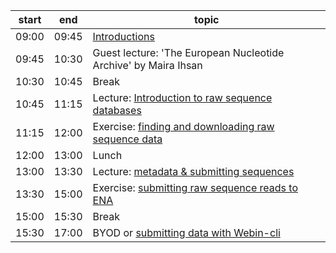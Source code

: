 
| start 	| end   	| topic                                               	|
|-------	|-------	|-----------------------------------------------------	|
| 09:00 	| 09:45 	| [Introductions](course_content/introduction.md)                                       	|
| 09:45 	| 10:30 	| Guest lecture: 'The European Nucleotide Archive' by Maira Ihsan               	|
| 10:30 	| 10:45 	| Break                                               	|
| 10:45 	| 11:15 	| Lecture: [Introduction to raw sequence databases](course_content/introduction.md)     	|
| 11:15 	| 12:00 	| Exercise: [finding and downloading raw sequence data](course_content/finding_downloading.md) 	|
| 12:00 	| 13:00 	| Lunch                                               	|
| 13:00 	| 13:30 	| Lecture: [metadata & submitting sequences](course_content/submitting.md)            	|
| 13:30 	| 15:00 	| Exercise: [submitting raw sequence reads to ENA](course_content/submitting.md)      	|
| 15:00 	| 15:30 	| Break                                               	|
| 15:30 	| 17:00 	| BYOD or [submitting data with Webin-cli](course_content/submitting.md)              	|
